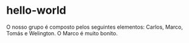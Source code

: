 # hello-world

O nosso grupo é composto pelos seguintes elementos: Carlos, Marco, Tomás e Welington. 
O Marco é muito bonito.
